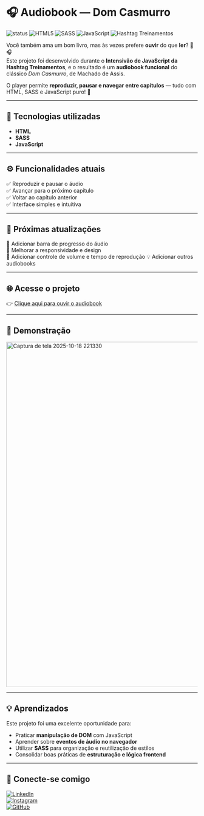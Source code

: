 # 🎧 Audiobook — Dom Casmurro

![status](https://img.shields.io/badge/status-em_desenvolvimento-yellow)
![HTML5](https://img.shields.io/badge/-HTML5-E34F26?logo=html5&logoColor=white)
![SASS](https://img.shields.io/badge/-SASS-CC6699?logo=sass&logoColor=white)
![JavaScript](https://img.shields.io/badge/-JavaScript-F7DF1E?logo=javascript&logoColor=black)
![Hashtag Treinamentos](https://img.shields.io/badge/-Hashtag%20Treinamentos-5D3FD3)

Você também ama um bom livro, mas às vezes prefere **ouvir** do que **ler**? 📖🎧  
Este projeto foi desenvolvido durante o **Intensivão de JavaScript da Hashtag Treinamentos**, e o resultado é um **audiobook funcional** do clássico *Dom Casmurro*, de Machado de Assis.

O player permite **reproduzir, pausar e navegar entre capítulos** — tudo com HTML, SASS e JavaScript puro! 🚀

---

## 🧠 Tecnologias utilizadas

- **HTML**
- **SASS**
- **JavaScript**

---

## ⚙️ Funcionalidades atuais

✅ Reproduzir e pausar o áudio  
✅ Avançar para o próximo capítulo  
✅ Voltar ao capítulo anterior  
✅ Interface simples e intuitiva  

---

## 🌱 Próximas atualizações

🚀 Adicionar barra de progresso do áudio  
🎨 Melhorar a responsividade e design  
💾 Adicionar controle de volume e tempo de reprodução 
💡 Adicionar outros audiobooks 

---

## 🌐 Acesse o projeto

👉 [Clique aqui para ouvir o audiobook](https://audiobook-sand.vercel.app/)

---

## 📸 Demonstração
<img width="1896" height="909" alt="Captura de tela 2025-10-18 221330" src="https://github.com/user-attachments/assets/18286560-c59d-4103-b7ab-d42153bcbb44" />


---

## 💡 Aprendizados

Este projeto foi uma excelente oportunidade para:

- Praticar **manipulação de DOM** com JavaScript  
- Aprender sobre **eventos de áudio no navegador**  
- Utilizar **SASS** para organização e reutilização de estilos  
- Consolidar boas práticas de **estruturação e lógica frontend**

---

## 💬 Conecte-se comigo

[![LinkedIn](https://img.shields.io/badge/-LinkedIn-0077B5?logo=linkedin&logoColor=white)](https://www.linkedin.com/in/germana-vaz/)  
[![Instagram](https://img.shields.io/badge/-Instagram-E4405F?logo=instagram&logoColor=white)](https://www.instagram.com/germana.tech)  
[![GitHub](https://img.shields.io/badge/-GitHub-181717?logo=github&logoColor=white)](https://github.com/germanavaz)
